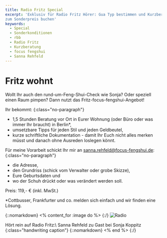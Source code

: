 ```yaml
---
title: Radio Fritz Special
excerpt: 'Exklusiv für Radio Fritz Hörer: Gua Typ bestimmen und Kurzberatung
zum Sonderpreis buchen'
keywords:
  - Special
  - Sonderkonditionen
  - rbb
  - Radio Fritz
  - Kurzberatung
  - focus fengshui
  - Sanna Rehfeld
---
```


# Fritz wohnt

Wollt Ihr auch den rund-um-Feng-Shui-Check wie Sonja?
Oder speziell einen Raum pimpen?
Dann nutzt das Fritz-focus-fengshui-Angebot!

Ihr bekommt:
{:class="no-paragraph"}

- 1,5 Stunden Beratung vor Ort in Eurer Wohnung (oder Büro oder was immer Ihr braucht) in Berlin*,
- umsetzbare Tipps für jeden Stil und jeden Geldbeutel,
- kurze schriftliche Dokumentation - damit Ihr Euch nicht alles merken müsst und danach ohne Ausreden loslegen könnt.

Für meine Vorarbeit schickt Ihr mir an <sanna.rehfeld@focus-fengshui.de>:
{:class="no-paragraph"}

- die Adresse,
- den Grundriss (schick vom Verwalter oder grobe Skizze),
- Eure Geburtsdaten und
- wo der Schuh drückt oder was verändert werden soll.

Preis: 119,- € (inkl. MwSt.)

*Cottbusser, Frankfurter und co. melden sich einfach und wir finden eine Lösung.


{::nomarkdown}
<% content_for :image do %>
{:/}
![Radio](/images/radio.jpg)

Hört rein auf Radio Fritz:\\
Sanna Rehfeld zu Gast bei Sonja Koppitz
{:class="handwriting caption"}
{::nomarkdown}
<% end %>
{:/}
